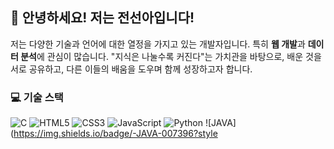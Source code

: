 ## 👋 안녕하세요! 저는 전선아입니다!

저는 다양한 기술과 언어에 대한 열정을 가지고 있는 개발자입니다. 특히 **웹 개발**과 **데이터 분석**에 관심이 많습니다. "지식은 나눌수록 커진다"는 가치관을 바탕으로, 배운 것을 서로 공유하고, 다른 이들의 배움을 도우며 함께 성장하고자 합니다.

### 💻 기술 스택

![C](https://img.shields.io/badge/-C-00599C?style=flat-square&logo=c)
![HTML5](https://img.shields.io/badge/-HTML5-E34F26?style=flat-square&logo=html5&logoColor=white)
![CSS3](https://img.shields.io/badge/-CSS3-1572B6?style=flat-square&logo=css3)
![JavaScript](https://img.shields.io/badge/-JavaScript-F7DF1E?style=flat-square&logo=javascript&logoColor=black)
![Python](https://img.shields.io/badge/-Python-3776AB?style=flat-square&logo=python&logoColor=white)
![JAVA](https://img.shields.io/badge/-JAVA-007396?style
